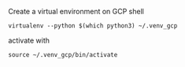 Create a virtual environment on GCP shell

```
virtualenv --python $(which python3) ~/.venv_gcp
```

activate with 

```
source ~/.venv_gcp/bin/activate
```